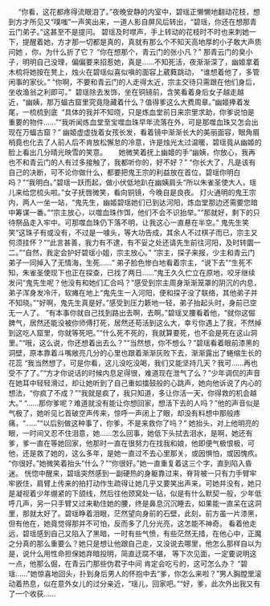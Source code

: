                                     
 “你看，这花都疼得流眼泪了。”夜晚安静的内室中，碧瑶正懒懒地翻动花枝，想到方才所见又“噗嗤”一声笑出来，一道人影自屏风后转出，“碧瑶，你还在想那青云门弟子。”这甚至不是提问。
   碧瑶及时噤声，手上转动的花枝时不时也来刺她一下，提醒着她，方才那一切都是真的，真就有那么个不知天高地厚的小子敢大声质问她 ，你，为什么折了它？
“你在想那个，青云门的张小凡？”
   那青云门的臭小子，明明自己没理，偏偏要来招惹她，真是……不知死活，夜渐渐深了，幽姬拿着木梳将她按在凳上，烛火在碧瑶似喜似嗔的面容上葳蕤跳动， “谁想着他了，多管闲事的家伙。”
 “你啊，不要和青云门的人走得太近，宗主交待只需跟在他们身后，坐收渔翁之利即可。”
    碧瑶除去发饰，坐在铜镜前，含笑看着身后女子越走越近，“幽姨，那万蝠古窟里究竟隐藏着什么？值得爹这么大费周章。”幽姬捧着发尾，一梳梳到底
 “具体的我并不知晓，只是炼血堂前日来宗里求助，你爹说怕是重要的物件……”“我听闻炼血堂至宝噬血珠早年流落在外，可是那噬血珠又怎会出现在万蝠古窟？”
   幽姬虚虚拢着女孩长发，看着镜中渐渐长大的美丽面容，眼角眉梢竟也化去了人前人后不肯放松懈怠的冷意，许是烛光太过温暖，碧瑶竟从幽姬的脸上看出几分晴光映雪的笑意。
     她微笑着抚上幽姬的手“幽姨，你放心，我再也不和青云门的人有过多接触了，我都听你的，好不好？”
 “你长大了，凡是该有自己的决断，可不论你做什么，都要把鬼王宗的利益放在首位，碧瑶你明白吗？”“我明白。”碧瑶一跃而起，做小伏低地趴在幽姨肩头“所以朱雀圣使大人，瑶儿来给您梳头啦。”女子抚唇微笑，看向铜镜，今晚自是良夜。
    灯火通明的鬼王宗内，两人一坐一站，“鬼先生，幽姬碧瑶她们已到达河阳，炼血堂那边还需要您暗中筹谋一番。”“宗主放心，以噬血珠作饵，他们不会不识抬举。”“那就好，剩下的只待祭品走入牢中。可那噬血珠仍下落不明，让我这心一直悬在半空。”
    鬼先生笑笑“这珠子有或没有，不过是一噱头，等大功告成，其余人不过棋子而已，宗主又何须挂怀？”“此言甚善，我力有不逮，有不妥之处还请先生前往河阳，及时转圜一二。”“自然，我定会护好碧瑶小姐，宗主放心。”
   “宗主，探子来报，少主和青云门弟子一同掉入了无情海，生死……”
弟子脸色惨白地看着宗主，“说下去”“生死不知，朱雀圣使现下也正在探查，已找了两日……”鬼王久久伫立在原地，咬牙继续发问“鬼先生呢？他没有和她们汇合吗？”感受到宗主周身渐渐笼罩的阴沉的内息，弟子浑身发冷汗，软瘫在地上“鬼先生一入河阳，便和探子没了联络，其他弟子并不知晓。”“好啊，鬼先生真是好。”感受到压力簌地一轻，弟子抬起头时，身前已空无一人了。
   “有本事你就自己找到路出去啊，去啊。”碧瑶叉腰看着他，“就你这倔脾气，居然还能没被你师傅打死，居然还苟活到这么大，幸亏你遇上了我，不然掉到这吃人窟里，你就等死吧。”“什么死不死的，我就算要死，也不会是死在这山洞里。”“哦，这么说，你还想着出去么？”“当然想，你不想么？”碧瑶看着眼前漆黑的洞壁，原本靠着斗嘴敞亮几分的心里也跟着渐渐灰败下去，渐渐露出了蜷缩生长的花蕊
  “我当然想了，可是你看，这儿没吃没喝，我们又能坚持几天？我可……再也受不了了。”“方才你说话的时候内息足得很，难道现在泄气了么？”少年调侃的声音在她耳中轻轻滑过，却让她听到了自己重如擂鼓般的心跳声，她向他诉说了内心的想法，“你疯了不成？”“我就是疯了，我只知道，多让你活一天，你得救的机会越大。”
   “……那你爹呢？难道就没有能让你想回家，想活下去的人吗？”他的声音似是气极了，她听见匕首破空声传来，惊呼一声闭上了眼，却没有料想中那般疼痛，“……”“以后别做这种事了，你爹，不是来救你了吗？”
    她抬头，对上他明亮的眼，一时间又忍不住泪意，她……怎么回事，她低下头拭去泪水，是啊，她还有爹，爹一直在等她回家，他那时一直在很努力在找我和娘，他即便气极恨极，可他，还是救了她的，这么多年，是她一直过不去心里那关，或因惧怕，或因愧疚。
 “你很好。”她微笑着抬头“什么？”“你很好。”她一直重复着这三个字，直到陷入昏迷。
    恍惚中醒来，碧瑶突然感到一副硬热的身躯靠过来，脊背被一只有力手臂牢牢嵌住，肩臂上传来的拍打动作生疏得让她几乎又要笑出声来，可她并没有，她只是凝视着少年绷紧的下颌线，然后往他颈窝处一钻，似是有什么默契一般，少年低呼几声，另一只手臂又过来勒住她的腰，终是鼻息沉沉睡去，如果能一直呆在这洞里，那就太好了。碧瑶睁着泪眼，茫然望向身前的石壁，此刻，前方虽一片漆黑，但有他在，她竟觉得那并不可怕，反而多了几分光亮，这怎能不神奇。
    看着他走远，碧瑶感到自己又陷入了黑暗，一时有些气愤，有些茫然无措，在他心中，正魔之分真的那么重要么？她只是想让他跟自己走，又没说去哪里，他怎么那样自以为是，说什么用性命担保她弃暗投明，简直迂腐不堪，
等下次见面，一定要说明这一点，他那么倔，在青云门那些伪君子中间 肯定会吃亏的，这可怎么办？
   “碧瑶……”她惊喜地回头，扑到身后男人的怀抱中去“爹，你怎么来啦？”男人胸膛里滚动着热息，似在意外女儿的过分亲近，“瑶儿，回家吧。”“好，爹，此次外出我又有了一个收获……

